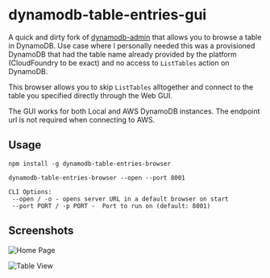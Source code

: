 # dynamodb-table-entries-gui

A quick and dirty fork of [dynamodb-admin](https://github.com/aaronshaf/dynamodb-admin) that allows you to browse a table in DynamoDB. Use case where I personally needed this was a provisioned DynamoDB that had the table name already provided by the platform (CloudFoundry to be exact) and no access to `ListTables` action on DynamoDB.

This browser allows you to skip `ListTables` alltogether and connect to the table you specified directly through the Web GUI.

The GUI works for both Local and AWS DynamoDB instances. The endpoint url is not required when connecting to AWS.

## Usage

`npm install -g dynamodb-table-entries-browser`

`dynamodb-table-entries-browser --open --port 8001`
```
CLI Options:
 --open / -o - opens server URL in a default browser on start
 --port PORT / -p PORT -  Port to run on (default: 8001)
```

## Screenshots

![Home Page](https://raw.githubusercontent.com/baso53/dynamodb-table-entries-gui/master/github_assets/home_page.jpg)

![Table View](https://raw.githubusercontent.com/baso53/dynamodb-table-entries-gui/master/github_assets/table_view.jpg)
